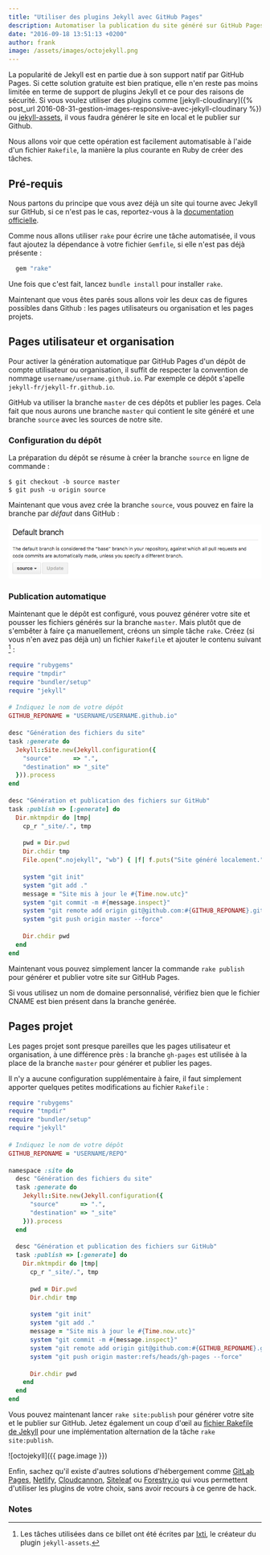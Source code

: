 ```yaml
---
title: "Utiliser des plugins Jekyll avec GitHub Pages"
description: Automatiser la publication du site généré sur GitHub Pages pour pouvoir utiliser les plugins Jekyll sans restriction.
date: "2016-09-18 13:51:13 +0200"
author: frank
image: /assets/images/octojekyll.png
---
```


La popularité de Jekyll est en partie due à son support natif par GitHub Pages. Si cette solution gratuite est bien pratique, elle n'en reste pas moins limitée en terme de support de plugins Jekyll et ce pour des raisons de sécurité. Si vous voulez utiliser des plugins comme [jekyll-cloudinary]({% post_url 2016-08-31-gestion-images-responsive-avec-jekyll-cloudinary %}) ou [jekyll-assets](https://github.com/jekyll/jekyll-assets), il vous faudra générer le site en local et le publier sur Github.

Nous allons voir que cette opération est facilement automatisable à l'aide d'un fichier `Rakefile`, la manière la plus courante en Ruby de créer des tâches.

## Pré-requis

Nous partons du principe que vous avez déjà un site qui tourne avec Jekyll sur GitHub, si ce n'est pas le cas, reportez-vous à la [documentation officielle](https://help.github.com/articles/using-jekyll-as-a-static-site-generator-with-github-pages/).

Comme nous allons utiliser `rake` pour écrire une tâche automatisée, il vous faut ajoutez la dépendance à votre fichier `Gemfile`, si elle n'est pas déjà présente :

``` ruby
  gem "rake"
```

Une fois que c'est fait, lancez `bundle install` pour installer `rake`.

Maintenant que vous êtes parés sous allons voir les deux cas de figures possibles dans Github : les pages utilisateurs ou organisation et les pages projets.

## Pages utilisateur et organisation

Pour activer la génération automatique par GitHub Pages d'un dépôt de compte utilisateur ou organisation, il suffit de respecter la convention de nommage `username/username.github.io`. Par exemple ce dépôt s'apelle `jekyll-fr/jekyll-fr.github.io`.

GitHub va utiliser la branche `master` de ces dépôts et publier les pages. Cela fait que nous aurons une branche `master` qui contient le site généré et une branche `source` avec les sources de notre site.

### Configuration du dépôt

La préparation du dépôt se résume à créer la branche `source` en ligne de commande :

    $ git checkout -b source master
    $ git push -u origin source

Maintenant que vous avez crée la branche `source`, vous pouvez en faire la branche par _défaut_ dans GitHub :

![Paramètrage des branches dans GitHub](/assets/images/default-branch-github.png)

### Publication automatique

Maintenant que le dépôt est configuré, vous pouvez générer votre site et pousser les fichiers générés sur la branche `master`. Mais plutôt que de s'embêter à faire ça manuellement, créons un simple tâche `rake`.
Créez (si vous n'en avez pas déjà un) un fichier `Rakefile` et ajouter le contenu suivant [^1] :

``` ruby
require "rubygems"
require "tmpdir"
require "bundler/setup"
require "jekyll"

# Indiquez le nom de votre dépôt
GITHUB_REPONAME = "USERNAME/USERNAME.github.io"

desc "Génération des fichiers du site"
task :generate do
  Jekyll::Site.new(Jekyll.configuration({
    "source"      => ".",
    "destination" => "_site"
  })).process
end

desc "Génération et publication des fichiers sur GitHub"
task :publish => [:generate] do
  Dir.mktmpdir do |tmp|
    cp_r "_site/.", tmp

    pwd = Dir.pwd
    Dir.chdir tmp
    File.open(".nojekyll", "wb") { |f| f.puts("Site généré localement.") }

    system "git init"
    system "git add ."
    message = "Site mis à jour le #{Time.now.utc}"
    system "git commit -m #{message.inspect}"
    system "git remote add origin git@github.com:#{GITHUB_REPONAME}.git"
    system "git push origin master --force"

    Dir.chdir pwd
  end
end
```

Maintenant vous pouvez simplement lancer la commande `rake publish` pour générer et publier votre site sur GitHub Pages.

Si vous utilisez un nom de domaine personnalisé, vérifiez bien que le fichier CNAME est bien présent dans la branche genérée.

## Pages projet

Les pages projet sont presque pareilles que les pages utilisateur et organisation, à une différence près : la branche `gh-pages` est utilisée à la place de la branche `master` pour générer et publier les pages.

Il n'y a aucune configuration supplémentaire à faire, il faut simplement apporter quelques petites modifications au fichier `Rakefile` :

``` ruby
require "rubygems"
require "tmpdir"
require "bundler/setup"
require "jekyll"

# Indiquez le nom de votre dépôt
GITHUB_REPONAME = "USERNAME/REPO"

namespace :site do
  desc "Génération des fichiers du site"
  task :generate do
    Jekyll::Site.new(Jekyll.configuration({
      "source"      => ".",
      "destination" => "_site"
    })).process
  end

  desc "Génération et publication des fichiers sur GitHub"
  task :publish => [:generate] do
    Dir.mktmpdir do |tmp|
      cp_r "_site/.", tmp

      pwd = Dir.pwd
      Dir.chdir tmp

      system "git init"
      system "git add ."
      message = "Site mis à jour le #{Time.now.utc}"
      system "git commit -m #{message.inspect}"
      system "git remote add origin git@github.com:#{GITHUB_REPONAME}.git"
      system "git push origin master:refs/heads/gh-pages --force"

      Dir.chdir pwd
    end
  end
end
```

Vous pouvez maintenant lancer `rake site:publish` pour générer votre site et le publier sur GitHub. Jetez également un coup d'œil au [fichier Rakefile de Jekyll][jekyll-rakefile] pour une implémentation alternation de la tâche `rake site:publish`.

[jekyll-rakefile]: https://github.com/jekyll/jekyll/blob/master/rake/site.rake#L55

![octojekyll]({{ page.image }})

Enfin, sachez qu'il existe d'autres solutions d'hébergement comme [GitLab Pages](https://pages.gitlab.io/), [Netlify](https://www.netlify.com), [Cloudcannon](http://cloudcannon.com), [Siteleaf](https://www.siteleaf.com/) ou [Forestry.io](https://forestry.io/) qui vous permettent d'utiliser les plugins de votre choix, sans avoir recours à ce genre de hack.

### Notes

[^1]: Les tâches utilisées dans ce billet ont été écrites par [Ixti](http://ixti.net/software/2013/01/28/using-jekyll-plugins-on-github-pages.html), le créateur du plugin `jekyll-assets`.
